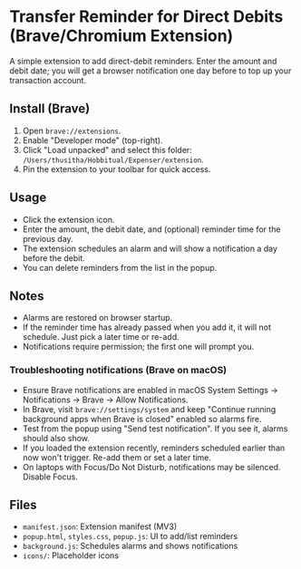 # Transfer Reminder for Direct Debits (Brave/Chromium Extension)

A simple extension to add direct-debit reminders. Enter the amount and debit date; you will get a browser notification one day before to top up your transaction account.

## Install (Brave)
1. Open `brave://extensions`.
2. Enable "Developer mode" (top-right).
3. Click "Load unpacked" and select this folder: `/Users/thusitha/Hobbitual/Expenser/extension`.
4. Pin the extension to your toolbar for quick access.

## Usage
- Click the extension icon.
- Enter the amount, the debit date, and (optional) reminder time for the previous day.
- The extension schedules an alarm and will show a notification a day before the debit.
- You can delete reminders from the list in the popup.

## Notes
- Alarms are restored on browser startup.
- If the reminder time has already passed when you add it, it will not schedule. Just pick a later time or re-add.
- Notifications require permission; the first one will prompt you.

### Troubleshooting notifications (Brave on macOS)
- Ensure Brave notifications are enabled in macOS System Settings → Notifications → Brave → Allow Notifications.
- In Brave, visit `brave://settings/system` and keep "Continue running background apps when Brave is closed" enabled so alarms fire.
- Test from the popup using "Send test notification". If you see it, alarms should also show.
- If you loaded the extension recently, reminders scheduled earlier than now won't trigger. Re-add them or set a later time.
- On laptops with Focus/Do Not Disturb, notifications may be silenced. Disable Focus.

## Files
- `manifest.json`: Extension manifest (MV3)
- `popup.html`, `styles.css`, `popup.js`: UI to add/list reminders
- `background.js`: Schedules alarms and shows notifications
- `icons/`: Placeholder icons
